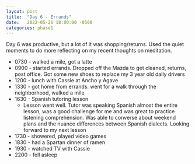 ```yaml
---
layout: post
title:  "Day 6 - Errands"
date:   2022-05-26 18:00:00 -0500
categories: phase1
---
```


Day 6 was productive, but a lot of it was shopping/returns. Used the quiet moments to do more reflecting on
my recent thoughts on meditation. 

* 0730 - walked a mile, got a latte
* 0900 - started errands. Dropped off the Mazda to get cleaned, returns, post office.
Got some new shoes to replace my 3 year old daily drivers
* 1200 - lunch with Cassie at Ancho y Agave
* 1330 - got home from errands. went for a walk through the neighborhood, walked a mile
* 1630 - Spanish tutoring lesson
    * Lesson went well. Tutor was speaking Spanish almost the entire lesson, was a good challenge for me and was
great to practice listening comprehension. Was able to converse about weekend plans and the nuance differences between
Spanish dialects. Looking forward to my next lesson
* 1730 - showered, played video games
* 1830 - had a Spartan dinner of ramen
* 1930 - watched TV with Cassie
* 2200 - fell asleep
